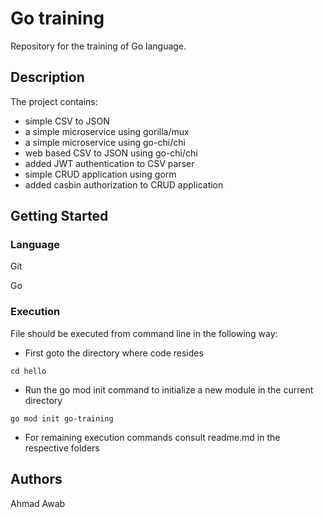 # Go training 
Repository for the training of Go language.

## Description

The project contains:
- simple CSV to JSON
- a simple microservice using gorilla/mux
- a simple microservice using go-chi/chi
- web based CSV to JSON using go-chi/chi
- added JWT authentication to CSV parser
- simple CRUD application using gorm
- added casbin authorization to CRUD application

## Getting Started

### Language

Git

Go

### Execution

File should be executed from command line in the following way:
- First goto the directory where code resides
```
cd hello
```

- Run the go mod init command to initialize a new module in the current directory
```
go mod init go-training 
```

- For remaining execution commands consult readme.md in the respective folders


## Authors

Ahmad Awab
